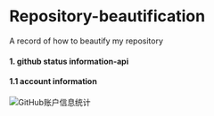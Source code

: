 # Repository-beautification
A record of how to beautify my repository

#### 1. github status information-api 

#### 1.1 account information
![GitHub账户信息统计](https://github-stats.ubrong.com/api?username=Kane685&show_icons=true&theme=tokyonight)
